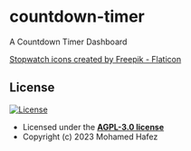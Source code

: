 # countdown-timer

A Countdown Timer Dashboard

[Stopwatch icons created by Freepik - Flaticon](https://www.flaticon.com/free-icon/stopwatch_1482320?term=digital+stopwatch&page=1&position=1&origin=search&related_id=1482320)

## License

[![License](http://img.shields.io/:license-mit-blue.svg?style=flat-square)](http://badges.mit-license.org)

- Licensed under the **[AGPL-3.0 license](LICENSE)**
- Copyright (c) 2023 Mohamed Hafez
